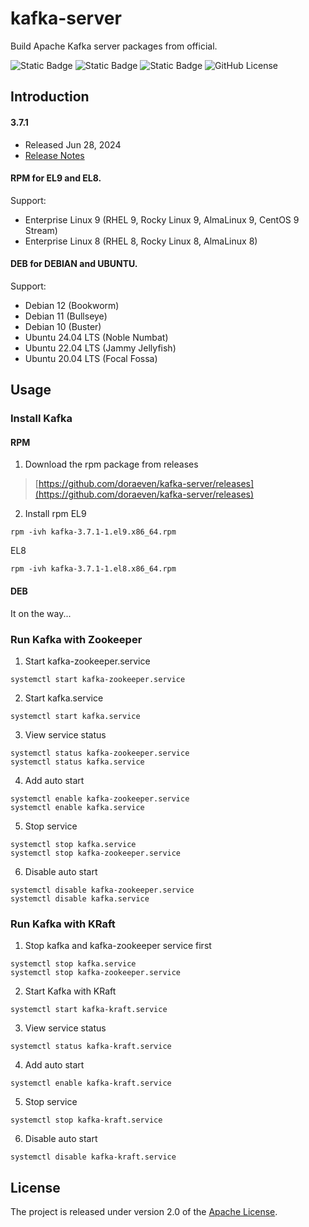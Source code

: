 # kafka-server
Build Apache Kafka server packages from official.

![Static Badge](https://img.shields.io/badge/build-passing-brightgreen)
![Static Badge](https://img.shields.io/badge/tag-3.7.1-blue)
![Static Badge](https://img.shields.io/badge/released-v20240730-blue)
![GitHub License](https://img.shields.io/github/license/doraeven/kafka-server)

## Introduction
#### 3.7.1
- Released Jun 28, 2024
- [Release Notes](https://downloads.apache.org/kafka/3.7.1/RELEASE_NOTES.html)

#### RPM for EL9 and EL8.
Support:
- Enterprise Linux 9 (RHEL 9, Rocky Linux 9, AlmaLinux 9, CentOS 9 Stream)
- Enterprise Linux 8 (RHEL 8, Rocky Linux 8, AlmaLinux 8)

#### DEB for DEBIAN and UBUNTU.
Support:
- Debian 12 (Bookworm)
- Debian 11 (Bullseye)
- Debian 10 (Buster)
- Ubuntu 24.04 LTS (Noble Numbat)
- Ubuntu 22.04 LTS (Jammy Jellyfish)
- Ubuntu 20.04 LTS (Focal Fossa)

## Usage
### Install Kafka
#### RPM
1. Download the rpm package from releases

> [https://github.com/doraeven/kafka-server/releases](https://github.com/doraeven/kafka-server/releases)

2. Install rpm
EL9
```shell
rpm -ivh kafka-3.7.1-1.el9.x86_64.rpm
```
EL8
```shell
rpm -ivh kafka-3.7.1-1.el8.x86_64.rpm
```

#### DEB
It on the way...


### Run Kafka with Zookeeper
1. Start kafka-zookeeper.service
```shell
systemctl start kafka-zookeeper.service
```

2. Start kafka.service
```shell
systemctl start kafka.service
```

3. View service status
```shell
systemctl status kafka-zookeeper.service
systemctl status kafka.service
```

4. Add auto start
```shell
systemctl enable kafka-zookeeper.service
systemctl enable kafka.service
```

5. Stop service
```shell
systemctl stop kafka.service
systemctl stop kafka-zookeeper.service
```

6. Disable auto start
```shell
systemctl disable kafka-zookeeper.service
systemctl disable kafka.service
```

### Run Kafka with KRaft
1. Stop kafka and kafka-zookeeper service first
```shell
systemctl stop kafka.service
systemctl stop kafka-zookeeper.service
```

2. Start Kafka with KRaft
```shell
systemctl start kafka-kraft.service
```

3. View service status
```shell
systemctl status kafka-kraft.service
```

4. Add auto start
```shell
systemctl enable kafka-kraft.service
```

5. Stop service
```shell
systemctl stop kafka-kraft.service
```

6. Disable auto start
```shell
systemctl disable kafka-kraft.service
```

## License

The project is released under version 2.0 of the [Apache License](https://www.apache.org/licenses/LICENSE-2.0).
